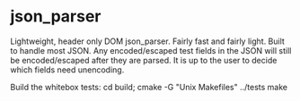 json_parser
===========

Lightweight, header only DOM json_parser. Fairly fast and fairly light. Built to handle most JSON. Any encoded/escaped test fields in the JSON will still be encoded/escaped after they are parsed. It is up to the user to decide which fields need unencoding. 


Build the whitebox tests:
    cd build;
    cmake -G "Unix Makefiles" ../tests
    make
